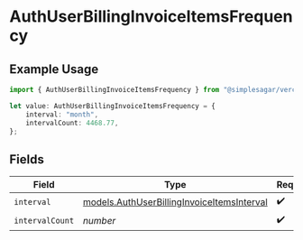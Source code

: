 # AuthUserBillingInvoiceItemsFrequency

## Example Usage

```typescript
import { AuthUserBillingInvoiceItemsFrequency } from "@simplesagar/vercel/models/authuser.js";

let value: AuthUserBillingInvoiceItemsFrequency = {
    interval: "month",
    intervalCount: 4468.77,
};
```

## Fields

| Field                                                                                          | Type                                                                                           | Required                                                                                       | Description                                                                                    |
| ---------------------------------------------------------------------------------------------- | ---------------------------------------------------------------------------------------------- | ---------------------------------------------------------------------------------------------- | ---------------------------------------------------------------------------------------------- |
| `interval`                                                                                     | [models.AuthUserBillingInvoiceItemsInterval](../models/authuserbillinginvoiceitemsinterval.md) | :heavy_check_mark:                                                                             | N/A                                                                                            |
| `intervalCount`                                                                                | *number*                                                                                       | :heavy_check_mark:                                                                             | N/A                                                                                            |